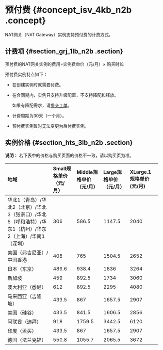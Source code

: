 # 预付费 {#concept_isv_4kb_n2b .concept}

NAT网关（NAT Gateway）实例支持预付费的计费方式。

## 计费项 {#section_grj_1lb_n2b .section}

预付费的NAT网关实例的费用=实例费单价（元/月）× 购买时长

预付费实例特点如下：

-   在创建实例时就需要付费。
-   在合同期内，实例只支持升级配置，不支持降配和释放。

    如果有降配需求，请[提交工单](https://workorder.console.aliyun.com/console.htm?lang=&accounttraceid=44c4aa4b-6edf-4cac-9b76-25a97f919631#/ticket/add?productCode=vpc&commonQuestionId=309&isSmart=true)。

-   计费周期为30天（一个月）。
-   预付费实例暂时无法变更为后付费实例。

## 实例价格 {#section_hts_3lb_n2b .section}

**说明：** 若下表中的价格与购买页面的价格不一致，请以购买页为准。

|地域|Small规格单价（元/月）|Middle规格单价（元/月）|Large规格单价（元/月）|XLarge.1规格单价\(元/月\)|
|:-|:-------------|:--------------|:-------------|:------------------|
|华北1（青岛）/华北2（北京）/华北3（张家口）/华北5（呼和浩特）/华东1（杭州）/华东2（上海）/华南1（深圳）|306|586.5|1147.5|2040|
|美国（弗吉尼亚）/中国香港|408|765|1504.5|2652|
|日本（东京）|489.6|938.4|1836|3264|
|新加坡|459|892.5|1734|3060|
|澳大利亚（悉尼）|612|892.5|2295|4080|
|马来西亚（吉隆坡）|433.5|867|1657.5|2907|
|美国（硅谷）|433.5|841.5|1606.5|2856|
|阿联酋（迪拜）|918|1759.5|3442.5|6120|
|印度（孟买）|433.5|867|1657.5|2907|
|德国（法兰克福）|550.8|1055.7|2065.5|3672|

